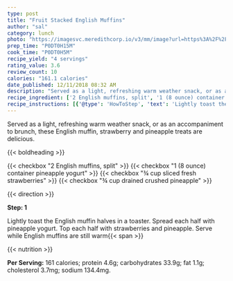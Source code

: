 ```yaml
---
type: post
title: "Fruit Stacked English Muffins"
author: "sal"
category: lunch
photo: "https://imagesvc.meredithcorp.io/v3/mm/image?url=https%3A%2F%2Fimages.media-allrecipes.com%2Fuserphotos%2F176314.jpg"
prep_time: "P0DT0H15M"
cook_time: "P0DT0H5M"
recipe_yield: "4 servings"
rating_value: 3.6
review_count: 10
calories: "161.1 calories"
date_published: 12/11/2018 08:32 AM
description: "Served as a light, refreshing warm weather snack, or as an accompaniment to brunch, these English muffin, strawberry and pineapple treats are delicious."
recipe_ingredient: ['2 English muffins, split', '1 (8 ounce) container pineapple yogurt', '¾ cup sliced fresh strawberries', '¾ cup drained crushed pineapple']
recipe_instructions: [{'@type': 'HowToStep', 'text': 'Lightly toast the English muffin halves in a toaster. Spread each half with pineapple yogurt. Top each half with strawberries and pineapple. Serve while English muffins are still warm\n'}]
---
```


Served as a light, refreshing warm weather snack, or as an accompaniment to brunch, these English muffin, strawberry and pineapple treats are delicious. 

{{< boldheading >}}

{{< checkbox "2  English muffins, split" >}}
{{< checkbox "1 (8 ounce) container pineapple yogurt" >}}
{{< checkbox "¾ cup sliced fresh strawberries" >}}
{{< checkbox "¾ cup drained crushed pineapple" >}}


{{< direction >}}

**Step: 1**

Lightly toast the English muffin halves in a toaster. Spread each half with pineapple yogurt. Top each half with strawberries and pineapple. Serve while English muffins are still warm{{< span >}}

{{< nutrition >}}

**Per Serving:** 161 calories; protein 4.6g; carbohydrates 33.9g; fat 1.1g; cholesterol 3.7mg; sodium 134.4mg.